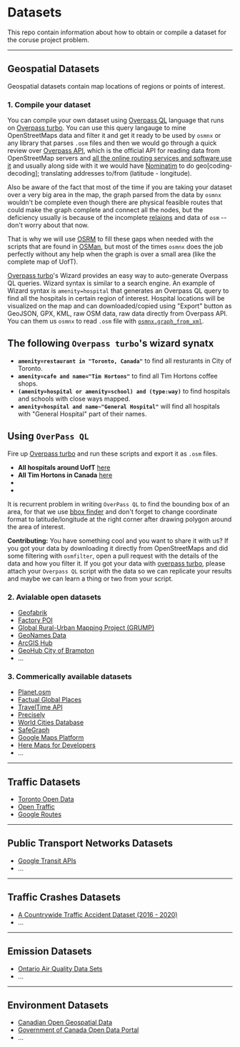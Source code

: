# Datasets

This repo contain information about how to obtain or compile a dataset for the coruse project problem. 

---
## Geospatial Datasets
Geospatial datasets contain map locations of regions or points of interest.

### 1. Compile your dataset
You can compile your own dataset using [Overpass QL](https://wiki.openstreetmap.org/wiki/Overpass_API/Overpass_QL) language that runs on [Overpass turbo](http://overpass-turbo.eu/). You can use this query langauge to mine OpenStreetMaps data and filter it and get it ready to be used by `osmnx` or any library that parses `.osm` files and then we would go through a quick review over [Overpass API](https://wiki.openstreetmap.org/wiki/Overpass_API), which is the official API for reading data from OpenStreetMap servers and [all the online routing services and software use it](https://wiki.openstreetmap.org/wiki/Routing/online_routers) and usually along side with it we would have [Nominatim](https://github.com/osm-search/Nominatim) to do geo\[coding-decoding\]; translating addresses to/from (latitude - longitude). 

Also be aware of the fact that most of the time if you are taking your dataset over a very big area in the map, the graph parsed from the data by `osmnx` wouldn't be complete even though there are physical feasible routes that could make the graph complete and connect all the nodes, but the deficiency usually is because of the incomplete [relaions](https://wiki.openstreetmap.org/wiki/Relation) and data of `osm` -- don't worry about that now.

That is why we will use [OSRM](http://project-osrm.org/) to fill these gaps when needed with the scripts that are found in [OSMan](https://github.com/omar-3/OSMan), but most of the times `osmnx` does the job perfectly without any help when the graph is over a small area (like the complete map of UofT). 

[Overpass turbo](http://overpass-turbo.eu/)'s Wizard provides an easy way to auto-generate Overpass QL queries. Wizard syntax is similar to a search engine. An example of Wizard syntax is `amenity=hospital` that generates an Overpass QL query to find all the hospitals in certain region of interest. Hospital locations will be visualized on the map and can downloaded/copied using "Export" button as GeoJSON, GPX, KML, raw OSM data, raw data directly from Overpass API. You can them us `osmnx` to read `.osm` file with [`osmnx.graph_from_xml`](https://osmnx.readthedocs.io/en/stable/osmnx.html?highlight=from%20file#osmnx.graph.graph_from_xml).



## The following `Overpass turbo`'s wizard synatx

* **`amenity=restaurant in "Toronto, Canada"`** to find all resturants in City of Toronto.
* **`amenity=cafe and name="Tim Hortons"`** to find all Tim Hortons coffee shops.
* **`(amenity=hospital or amenity=school) and (type:way)`** to find hospitals and schools with close ways mapped.
* **`amenity=hospital and name~"General Hospital"`** will find all hospitals with "General Hospital" part of their names. 

## Using `OverPass QL`

Fire up [Overpass turbo](http://overpass-turbo.eu/) and run these scripts and export it as `.osm` files.

* **All hospitals around UofT** [here](./scripts/hospitals_toronto.oql)
* **All Tim Hortons in Canada**  [here](./scripts/tim_hortons_canada.oql)
*
*

It is recurrent problem in writing `OverPass QL` to find the bounding box of an area, for that we use [bbox finder](http://bboxfinder.com/) and don't forget to change coordinate format to latitude/longitude at the right corner after drawing polygon around the area of interest.

**Contributing:** You have something cool and you want to share it with us? If you got your data by downloading it directly from OpenStreetMaps and did some filtering with `osmfilter`, open a pull request with the details of the data and how you filter it. If you got your data with [overpass turbo](http://overpass-turbo.eu/), please attach your `Overpass QL` script with the data so we can replicate your results and maybe we can learn a thing or two from your script.

### 2. Avialable open datasets
* [Geofabrik](https://download.geofabrik.de/index.html)
* [Factory POI](http://www.poi-factory.com/)
* [Global Rural-Urban Mapping Project (GRUMP)](https://sedac.ciesin.columbia.edu/data/set/grump-v1-settlement-points)
* [GeoNames Data](https://www.geonames.org/export/)
* [ArcGIS Hub](https://www.esri.com/en-us/arcgis/products/arcgis-hub/overview)
* [GeoHub City of Brampton](https://geohub.brampton.ca/pages/data)
* ...

### 3. Commerically available datasets
* [Planet.osm](https://planet.openstreetmap.org/)
* [Factual Global Places](https://www.factual.com/data-set/global-places/)
* [TravelTime API](https://docs.traveltime.com/api/overview/introduction)
* [Precisely](https://www.precisely.com/)
* [World Cities Database](www.worldcitiesdatabase.com )
* [SafeGraph](https://www.safegraph.com/)
* [Google Maps Platform](https://cloud.google.com/maps-platform/)
* [Here Maps for Developers](https://developer.here.com/products/here-sdk)
* ...

---
## Traffic Datasets
* [Toronto Open Data](https://www.toronto.ca/city-government/data-research-maps/open-data/)
* [Open Traffic](https://github.com/opentraffic)
* [Google Routes](https://cloud.google.com/maps-platform/routes)

---
## Public Transport Networks Datasets
* [Google Transit APIs](https://developers.google.com/transit)
* ...

---
## Traffic Crashes Datasets
* [A Countrywide Traffic Accident Dataset (2016 - 2020)](https://www.kaggle.com/sobhanmoosavi/us-accidents)
* ...

---
## Emission Datasets
* [Ontario Air Quality Data Sets](http://www.airqualityontario.com/science/data_sets.php)
* ...

---
## Environment Datasets
* [Canadian Open Geospatial Data](https://canadiangis.com/data.php)
* [Government of Canada Open Data Portal](https://open.canada.ca/data/en/dataset)
* ...
